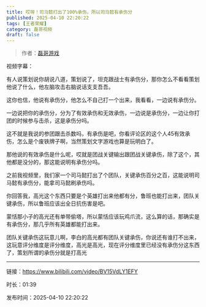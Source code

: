 ```yaml
---
title: 哎呀！司马懿打出了100%承伤，所以司马懿有承伤分
published: 2025-04-10 22:20:22
tags: [王者荣耀]
category: 磊哥视频
draft: false
---
```



> 作者：[磊哥游戏](https://space.bilibili.com/268941858?spm_id_from=333.788.upinfo.head.click)

视频字幕：

有人说策划说你胡说八道，策划说了，坦克跟战士有承伤分，那你怎么不看看策划他说了什么，他左脑攻击右脑说话支支吾吾。

这你也信，他说有承伤分，他怎么不自己打一个出来，我看看，一边说有承伤分。

一边说把你的承伤分，分为了有效承伤和无效承伤，一边说是承伤分，一边让你打团的时候参与击杀，这是承伤分吗。

这不就是我说的参团跟击杀数吗，有承伤是吧，你看评论区的这个人45有效承伤，怎么是个废铁牌子啊，当然策划文字游戏也算是玩明白了。

那他说的有效承伤是什么呢，哎就是团战关键输出跟团战关键承伤，除了这个，其他都是没分的，那这能说明有承伤分吗。

之前我视频里，我们家一个司马懿打出了个团队，关键承伤百分之百，这能说明司马懿有承伤分，能拿司马懿刷承伤吗。

你回答我，高光这个东西只要是个英雄打出来他都有分，鲁班也能打出来，团队关键承伤，所以鲁班应该出全日抗伤害是吧。

蒙恬那小子的高光还有单带偷塔，所以蒙恬应该玩鸡爪流，这么算的话，那确实是有承伤分，那几乎所有英雄都能打出来。

团队关键承伤这玩意儿啊，李白的高光都有团队关键承伤，你说还有谁打不出来，这玩意评分维度是评分维度，高光是高光，现在评分维度里已经没有承伤分这东西了，策划所谓的承伤分就是打高光

---

链接：https://www.bilibili.com/video/BV15VdLY1EFY

时长：01:39

发布时间：2025-04-10 22:20:22
